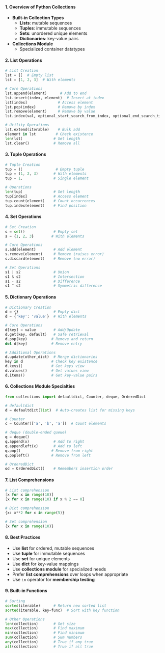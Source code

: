 #### 1. Overview of Python Collections

- **Built-in Collection Types**
  - **Lists**: mutable sequences
  - **Tuples**: immutable sequences
  - **Sets**: unordered unique elements
  - **Dictionaries**: key-value pairs
- **Collections Module**
  - Specialized container datatypes

#### 2. List Operations

```python
# List Creation
lst = []  # Empty list
lst = [1, 2, 3]  # With elements

# Core Operations
lst.append(element)      # Add to end
lst.insert(index, element)  # Insert at index
lst[index]              # Access element
lst.pop(index)          # Remove by index
lst.remove(element)     # Remove by value
lst.index(val, optional_start_search_from_index, optional_end_search_till_index)

# Utility Operations
lst.extend(iterable)    # Bulk add
element in lst         # Check existence
len(lst)              # Get length
lst.clear()           # Remove all
```

#### 3. Tuple Operations

```python
# Tuple Creation
tup = ()               # Empty tuple
tup = (1, 2, 3)       # With elements
tup = 1,              # Single element

# Operations
len(tup)              # Get length
tup[index]            # Access element
tup.count(element)    # Count occurrences
tup.index(element)    # Find position
```

#### 4. Set Operations

```python
# Set Creation
s = set()             # Empty set
s = {1, 2, 3}        # With elements

# Core Operations
s.add(element)        # Add element
s.remove(element)     # Remove (raises error)
s.discard(element)    # Remove (no error)

# Set Operations
s1 | s2               # Union
s1 & s2               # Intersection
s1 - s2               # Difference
s1 ^ s2               # Symmetric difference
```

#### 5. Dictionary Operations

```python
# Dictionary Creation
d = {}                # Empty dict
d = {'key': 'value'}  # With elements

# Core Operations
d[key] = value        # Add/Update
d.get(key, default)   # Safe retrieval
d.pop(key)           # Remove and return
del d[key]           # Remove entry

# Additional Operations
d.update(other_dict)  # Merge dictionaries
key in d             # Check key existence
d.keys()             # Get keys view
d.values()           # Get values view
d.items()            # Get key-value pairs
```

#### 6. Collections Module Specialties

```python
from collections import defaultdict, Counter, deque, OrderedDict

# defaultdict
d = defaultdict(list)  # Auto-creates list for missing keys

# Counter
c = Counter(['a', 'b', 'a'])  # Count elements

# deque (double-ended queue)
q = deque()
q.append(x)           # Add to right
q.appendleft(x)       # Add to left
q.pop()              # Remove from right
q.popleft()          # Remove from left

# OrderedDict
od = OrderedDict()    # Remembers insertion order
```

#### 7. List Comprehensions

```python
# List comprehension
[x for x in range(10)]
[x for x in range(10) if x % 2 == 0]

# Dict comprehension
{x: x**2 for x in range(5)}

# Set comprehension
{x for x in range(10)}
```

#### 8. Best Practices

- Use **list** for ordered, mutable sequences
- Use **tuple** for immutable sequences
- Use **set** for unique elements
- Use **dict** for key-value mappings
- Use **collections module** for specialized needs
- Prefer **list comprehensions** over loops when appropriate
- Use `in` operator for **membership testing**

#### 9. Built-in Functions

```python
# Sorting
sorted(iterable)      # Return new sorted list
sorted(iterable, key=func)  # Sort with key function

# Other Operations
len(collection)       # Get size
max(collection)       # Find maximum
min(collection)       # Find minimum
sum(collection)       # Sum numbers
any(collection)       # True if any true
all(collection)       # True if all true
```
